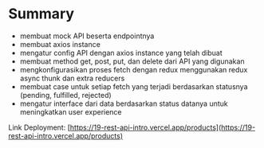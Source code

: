 # Summary

- membuat mock API beserta endpointnya
- membuat axios instance
- mengatur config API dengan axios instance yang telah dibuat
- membuat method get, post, put, dan delete dari API yang digunakan
- mengkonfigurasikan proses fetch dengan redux menggunakan redux async thunk dan extra reducers
- membuat case untuk setiap fetch yang terjadi berdasarkan statusnya (pending, fulfilled, rejected)
- mengatur interface dari data berdasarkan status datanya untuk meningkatkan user experience

Link Deployment: [https://19-rest-api-intro.vercel.app/products](https://19-rest-api-intro.vercel.app/products)
